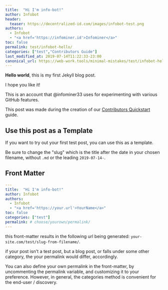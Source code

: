```yaml
---
title:  "Hi I'm info-bot!"
author: Infobot
header:
  teaser: https://decentralized-id.com/images/infobot-test.png
authors:
  - Infobot
  - "<a href='https://infominer.id'>Infominer</a>"
toc: false
permalink: test/infobot-hello/
categories: ["test","Contributors Guide"]
last_modified_at: 2019-07-14T11:22:33-23:00
canonical_url: https://web-work.tools/minimal-mistakes/test/infobot-hello/
---
```



**Hello world**, this is my first Jekyll blog post.

I hope you like it!

This is an account that @infominer33 uses for experimenting with various GitHub features.

This post was made during the creation of our [Contributors Quickstart](/contributors-quickstart/) guide.


## Use this post as a Template

If you want to try out your first test post, you can use this as a template.

Be sure to change the "slug" which is the title after the date in your chosen filename, without `.md` or the leading `2019-07-14-`.


## Front Matter 

```yaml
---
title:  "Hi I'm info-bot!"
author: Infobot
authors:
  - Infobot
  - "<a href='https://your.url'>YourName</a>"
toc: false
categories: ["test"]
permalink: # choose/yourown/permalink/
---
```

this front-matter results in the following url being generated: `your-site.com/test/slug-from-filename/`.

if your post isn't a test post, but a blog post, or falls under some other category, the your permalink would differ, accordingly.

You can also define your own permalink in the front-matter, by uncommenting the permalink variable, and customizing it to your preference. However, in general, the categories method is convenient for the end-user / discovery.